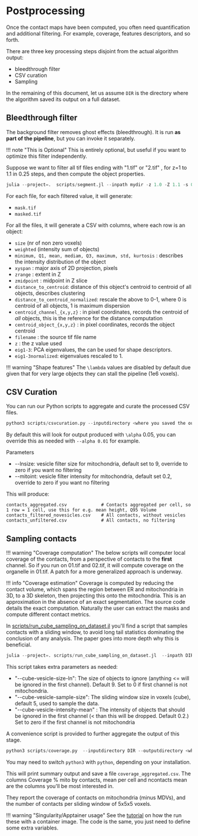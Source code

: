 # Postprocessing

Once the contact maps have been computed, you often need quantification and additional filtering. 
For example, coverage, features descriptors, and so forth.

There are three key processing steps disjoint from the actual algorithm output:
- bleedthrough filter
- CSV curation
- Sampling

In the remaining of this document, let us assume `DIR` is the directory where the algorithm saved its output on a full dataset.

## Bleedthrough filter
The background filter removes ghost effects (bleedthrough).
It is run **as part of the pipeline**, but you can invoke it separately. 

!!! note "This is Optional"
    This is entirely optional, but useful if you want to optimize this filter independently.

Suppose we want to filter all tif files ending with "1.tif" or "2.tif" , for z=1 to 1.1 in 0.25 steps, and then compute the object properties.
```julia
julia --project=.  scripts/segment.jl --inpath mydir -z 1.0 -Z 1.1 -s 0.25 -r "*[1,2].tif"
```

For each file, for each filtered value, it will generate:
- `mask.tif`
- `masked.tif`

For all the files, it will generate a CSV with columns, where each row is an object:

- `size` (nr of non zero voxels)
- `weighted` (intensity sum of objects)
- `minimum, Q1, mean, mediam, Q3, maximum, std, kurtosis` : describes the intensity distribution of the object
- `xyspan` : major axis of 2D projection, pixels
- `zrange` : extent in Z
- `zmidpoint` : midpoint in Z slice
- `distance_to_centroid`: distance of this object's centroid to centroid of all objects, describes clustering
- `distance_to_centroid_normalized`: rescale the above to 0-1, where 0 is centroid of all objects, 1 is maximum dispersion
- `centroid_channel_{x,y,z}` : in pixel coordinates, records the centroid of _all_ objects, this is the reference for the distance computation
- `centroid_object_{x,y,z}` : in pixel coordinates, records the object centroid
- `filename` : the source tif file name
- `z` : the z value used
- `eig1-3`: PCA eigenvalues, the can be used for shape descriptors.
- `eig1-3normalized`: eigenvalues rescaled to 1.


!!! warning "Shape features"
    The ``\lambda`` values are disabled by default due given that for very large objects they can stall the pipeline (1e6 voxels).

## CSV Curation
You can run our Python scripts to aggregate and curate the processed CSV files.

```python
python3 scripts/csvcuration.py --inputdirectory <where you saved the output> --outputdirectory <where you want the new CSV files saved>
```
By default this will look for output produced with ``\alpha`` 0.05, you can override this as needed with `--alpha 0.01` for example.

Parameters
- --lnsize: vesicle filter size for mitochondria, default set to 9, override to zero if you want no filtering
- --mitoint: vesicle filter intensity for mitochondria, default set 0.2, override to zero if you want no filtering

This will produce:

```
contacts_aggregated.csv             # Contacts aggregated per cell, so 1 row = 1 cell, use this for e.g. mean height, Q95 Volume
contacts_filtered_novesicles.csv    # All contacts, without vesicles
contacts_unfiltered.csv             # All contacts, no filtering
```

## Sampling contacts


!!! warning "Coverage computation"
    The below scripts will computer local coverage of the contacts, from a perspective of contacts to the **first** channel. So if you run on 01.tif and 02.tif, it will compute coverage on the organelle in 01.tif. A patch for a more generalized approach is underway. 


!!! info "Coverage estimation"
    Coverage is computed by reducing the contact volume, which spans the region between ER and mitochondria in 3D, to a 3D skeleton, then projecting this onto the mitochondria. This is an approximation in the absence of an exact segmentation. The source code details the exact computation. Naturally the user can extract the masks and compute different contact metrics.

In [scripts/run_cube_sampling_on_dataset.jl](https://github.com/bencardoen/SubPrecisionContactDetection.jl/scripts/run_cube_sampling_on_dataset.jl) you'll find a script that samples contacts with a sliding window, to avoid long tail statistics dominating the conclusion of any analysis. The paper goes into more depth why this is beneficial.

```julia
julia --project=. scripts/run_cube_sampling_on_dataset.jl  --inpath DIR --outpath  <where to save your output>
```

This script takes extra parameters as needed:
- "--cube-vesicle-size-ln": The size of objects to ignore (anything <= will be ignored in the first channel). Default 9. Set to 0 if first channel is not mitochondria.
- "--cube-vesicle-sample-size": The sliding window size in voxels (cube), default 5, used to sample the data. 
- "--cube-vesicle-intensity-mean" : The intensity of objects that should be ignored in the first channel (< than this will be dropped. Default 0.2.) Set to zero if the first channel is not mitochondria

A convenience script is provided to further aggregate the output of this stage.

```python
python3 scripts/coverage.py  --inputdirectory DIR --outputdirectory <where to save your ouput>
```
You may need to switch `python3` with `python`, depending on your installation.

This will print summary output and save a file `coverage_aggregated.csv`. The columns Coverage % mito by contacts, mean per cell and ncontacts mean are the columns you'll be most interested in.

They report the coverage of contacts on mitochondria (minus MDVs), and the number of contacts per sliding window of 5x5x5 voxels.
    
!!! warning "Singularity/Apptainer usage"
    See the [tutorial](https://github.com/NanoscopyAI/tutorial_mcs_detect) on how the run these with a container image. The code is the same, you just need to define some extra variables. 
